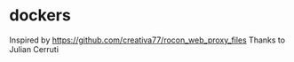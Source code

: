 # dockers

Inspired by https://github.com/creativa77/rocon_web_proxy_files
Thanks to Julian Cerruti

